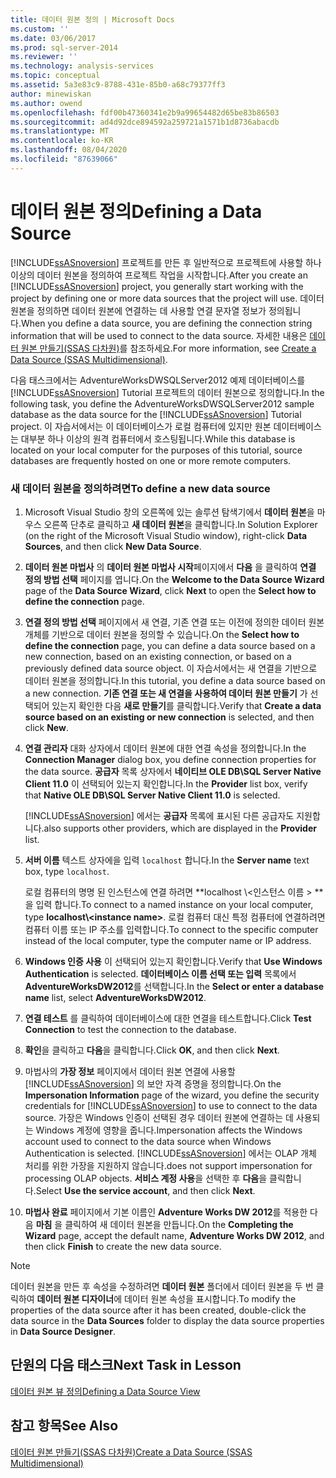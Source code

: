 ```yaml
---
title: 데이터 원본 정의 | Microsoft Docs
ms.custom: ''
ms.date: 03/06/2017
ms.prod: sql-server-2014
ms.reviewer: ''
ms.technology: analysis-services
ms.topic: conceptual
ms.assetid: 5a3e83c9-8788-431e-85b0-a68c79377ff3
author: minewiskan
ms.author: owend
ms.openlocfilehash: fdf00b47360341e2b9a99654482d65be83b86503
ms.sourcegitcommit: ad4d92dce894592a259721a1571b1d8736abacdb
ms.translationtype: MT
ms.contentlocale: ko-KR
ms.lasthandoff: 08/04/2020
ms.locfileid: "87639066"
---
```

# <a name="defining-a-data-source"></a><span data-ttu-id="2d76c-102">데이터 원본 정의</span><span class="sxs-lookup"><span data-stu-id="2d76c-102">Defining a Data Source</span></span>
  <span data-ttu-id="2d76c-103">[!INCLUDE[ssASnoversion](../includes/ssasnoversion-md.md)] 프로젝트를 만든 후 일반적으로 프로젝트에 사용할 하나 이상의 데이터 원본을 정의하여 프로젝트 작업을 시작합니다.</span><span class="sxs-lookup"><span data-stu-id="2d76c-103">After you create an [!INCLUDE[ssASnoversion](../includes/ssasnoversion-md.md)] project, you generally start working with the project by defining one or more data sources that the project will use.</span></span> <span data-ttu-id="2d76c-104">데이터 원본을 정의하면 데이터 원본에 연결하는 데 사용할 연결 문자열 정보가 정의됩니다.</span><span class="sxs-lookup"><span data-stu-id="2d76c-104">When you define a data source, you are defining the connection string information that will be used to connect to the data source.</span></span> <span data-ttu-id="2d76c-105">자세한 내용은 [데이터 원본 만들기&#40;SSAS 다차원&#41;](multidimensional-models/create-a-data-source-ssas-multidimensional.md)를 참조하세요.</span><span class="sxs-lookup"><span data-stu-id="2d76c-105">For more information, see [Create a Data Source &#40;SSAS Multidimensional&#41;](multidimensional-models/create-a-data-source-ssas-multidimensional.md).</span></span>  
  
 <span data-ttu-id="2d76c-106">다음 태스크에서는 AdventureWorksDWSQLServer2012 예제 데이터베이스를 [!INCLUDE[ssASnoversion](../includes/ssasnoversion-md.md)] Tutorial 프로젝트의 데이터 원본으로 정의합니다.</span><span class="sxs-lookup"><span data-stu-id="2d76c-106">In the following task, you define the AdventureWorksDWSQLServer2012 sample database as the data source for the [!INCLUDE[ssASnoversion](../includes/ssasnoversion-md.md)] Tutorial project.</span></span> <span data-ttu-id="2d76c-107">이 자습서에서는 이 데이터베이스가 로컬 컴퓨터에 있지만 원본 데이터베이스는 대부분 하나 이상의 원격 컴퓨터에서 호스팅됩니다.</span><span class="sxs-lookup"><span data-stu-id="2d76c-107">While this database is located on your local computer for the purposes of this tutorial, source databases are frequently hosted on one or more remote computers.</span></span>  
  
### <a name="to-define-a-new-data-source"></a><span data-ttu-id="2d76c-108">새 데이터 원본을 정의하려면</span><span class="sxs-lookup"><span data-stu-id="2d76c-108">To define a new data source</span></span>  
  
1.  <span data-ttu-id="2d76c-109">Microsoft Visual Studio 창의 오른쪽에 있는 솔루션 탐색기에서 **데이터 원본**을 마우스 오른쪽 단추로 클릭하고 **새 데이터 원본**을 클릭합니다.</span><span class="sxs-lookup"><span data-stu-id="2d76c-109">In Solution Explorer (on the right of the Microsoft Visual Studio window), right-click **Data Sources**, and then click **New Data Source**.</span></span>  
  
2.  <span data-ttu-id="2d76c-110">**데이터 원본 마법사** 의 **데이터 원본 마법사 시작**페이지에서 **다음** 을 클릭하여 **연결 정의 방법 선택** 페이지를 엽니다.</span><span class="sxs-lookup"><span data-stu-id="2d76c-110">On the **Welcome to the Data Source Wizard** page of the **Data Source Wizard**, click **Next** to open the **Select how to define the connection** page.</span></span>  
  
3.  <span data-ttu-id="2d76c-111">**연결 정의 방법 선택** 페이지에서 새 연결, 기존 연결 또는 이전에 정의한 데이터 원본 개체를 기반으로 데이터 원본을 정의할 수 있습니다.</span><span class="sxs-lookup"><span data-stu-id="2d76c-111">On the **Select how to define the connection** page, you can define a data source based on a new connection, based on an existing connection, or based on a previously defined data source object.</span></span> <span data-ttu-id="2d76c-112">이 자습서에서는 새 연결을 기반으로 데이터 원본을 정의합니다.</span><span class="sxs-lookup"><span data-stu-id="2d76c-112">In this tutorial, you define a data source based on a new connection.</span></span> <span data-ttu-id="2d76c-113">**기존 연결 또는 새 연결을 사용하여 데이터 원본 만들기** 가 선택되어 있는지 확인한 다음 **새로 만들기**를 클릭합니다.</span><span class="sxs-lookup"><span data-stu-id="2d76c-113">Verify that **Create a data source based on an existing or new connection** is selected, and then click **New**.</span></span>  
  
4.  <span data-ttu-id="2d76c-114">**연결 관리자** 대화 상자에서 데이터 원본에 대한 연결 속성을 정의합니다.</span><span class="sxs-lookup"><span data-stu-id="2d76c-114">In the **Connection Manager** dialog box, you define connection properties for the data source.</span></span> <span data-ttu-id="2d76c-115">**공급자** 목록 상자에서 **네이티브 OLE DB\SQL Server Native Client 11.0** 이 선택되어 있는지 확인합니다.</span><span class="sxs-lookup"><span data-stu-id="2d76c-115">In the **Provider** list box, verify that **Native OLE DB\SQL Server Native Client 11.0** is selected.</span></span>  
  
     [!INCLUDE[ssASnoversion](../includes/ssasnoversion-md.md)] <span data-ttu-id="2d76c-116">에서는 **공급자** 목록에 표시된 다른 공급자도 지원합니다.</span><span class="sxs-lookup"><span data-stu-id="2d76c-116">also supports other providers, which are displayed in the **Provider** list.</span></span>  
  
5.  <span data-ttu-id="2d76c-117">**서버 이름** 텍스트 상자에을 입력 `localhost` 합니다.</span><span class="sxs-lookup"><span data-stu-id="2d76c-117">In the **Server name** text box, type `localhost`.</span></span>  
  
     <span data-ttu-id="2d76c-118">로컬 컴퓨터의 명명 된 인스턴스에 연결 하려면 \*\*localhost \\<인스턴스 이름 \> \*\*을 입력 합니다.</span><span class="sxs-lookup"><span data-stu-id="2d76c-118">To connect to a named instance on your local computer, type **localhost\\<instance name\>**.</span></span> <span data-ttu-id="2d76c-119">로컬 컴퓨터 대신 특정 컴퓨터에 연결하려면 컴퓨터 이름 또는 IP 주소를 입력합니다.</span><span class="sxs-lookup"><span data-stu-id="2d76c-119">To connect to the specific computer instead of the local computer, type the computer name or IP address.</span></span>  
  
6.  <span data-ttu-id="2d76c-120">**Windows 인증 사용** 이 선택되어 있는지 확인합니다.</span><span class="sxs-lookup"><span data-stu-id="2d76c-120">Verify that **Use Windows Authentication** is selected.</span></span> <span data-ttu-id="2d76c-121">**데이터베이스 이름 선택 또는 입력** 목록에서 **AdventureWorksDW2012**를 선택합니다.</span><span class="sxs-lookup"><span data-stu-id="2d76c-121">In the **Select or enter a database name** list, select **AdventureWorksDW2012**.</span></span>  
  
7.  <span data-ttu-id="2d76c-122">**연결 테스트** 를 클릭하여 데이터베이스에 대한 연결을 테스트합니다.</span><span class="sxs-lookup"><span data-stu-id="2d76c-122">Click **Test Connection** to test the connection to the database.</span></span>  
  
8.  <span data-ttu-id="2d76c-123">**확인**을 클릭하고 **다음**을 클릭합니다.</span><span class="sxs-lookup"><span data-stu-id="2d76c-123">Click **OK**, and then click **Next**.</span></span>  
  
9. <span data-ttu-id="2d76c-124">마법사의 **가장 정보** 페이지에서 데이터 원본 연결에 사용할 [!INCLUDE[ssASnoversion](../includes/ssasnoversion-md.md)] 의 보안 자격 증명을 정의합니다.</span><span class="sxs-lookup"><span data-stu-id="2d76c-124">On the **Impersonation Information** page of the wizard, you define the security credentials for [!INCLUDE[ssASnoversion](../includes/ssasnoversion-md.md)] to use to connect to the data source.</span></span> <span data-ttu-id="2d76c-125">가장은 Windows 인증이 선택된 경우 데이터 원본에 연결하는 데 사용되는 Windows 계정에 영향을 줍니다.</span><span class="sxs-lookup"><span data-stu-id="2d76c-125">Impersonation affects the Windows account used to connect to the data source when Windows Authentication is selected.</span></span> [!INCLUDE[ssASnoversion](../includes/ssasnoversion-md.md)] <span data-ttu-id="2d76c-126">에서는 OLAP 개체 처리를 위한 가장을 지원하지 않습니다.</span><span class="sxs-lookup"><span data-stu-id="2d76c-126">does not support impersonation for processing OLAP objects.</span></span> <span data-ttu-id="2d76c-127">**서비스 계정 사용**을 선택한 후 **다음**을 클릭합니다.</span><span class="sxs-lookup"><span data-stu-id="2d76c-127">Select **Use the service account**, and then click **Next**.</span></span>  
  
10. <span data-ttu-id="2d76c-128">**마법사 완료** 페이지에서 기본 이름인 **Adventure Works DW 2012**를 적용한 다음 **마침** 을 클릭하여 새 데이터 원본을 만듭니다.</span><span class="sxs-lookup"><span data-stu-id="2d76c-128">On the **Completing the Wizard** page, accept the default name, **Adventure Works DW 2012**, and then click **Finish** to create the new data source.</span></span>  
  
> [!NOTE]  
>  <span data-ttu-id="2d76c-129">데이터 원본을 만든 후 속성을 수정하려면 **데이터 원본** 폴더에서 데이터 원본을 두 번 클릭하여 **데이터 원본 디자이너**에 데이터 원본 속성을 표시합니다.</span><span class="sxs-lookup"><span data-stu-id="2d76c-129">To modify the properties of the data source after it has been created, double-click the data source in the **Data Sources** folder to display the data source properties in **Data Source Designer**.</span></span>  
  
## <a name="next-task-in-lesson"></a><span data-ttu-id="2d76c-130">단원의 다음 태스크</span><span class="sxs-lookup"><span data-stu-id="2d76c-130">Next Task in Lesson</span></span>  
 [<span data-ttu-id="2d76c-131">데이터 원본 뷰 정의</span><span class="sxs-lookup"><span data-stu-id="2d76c-131">Defining a Data Source View</span></span>](lesson-1-3-defining-a-data-source-view.md)  
  
## <a name="see-also"></a><span data-ttu-id="2d76c-132">참고 항목</span><span class="sxs-lookup"><span data-stu-id="2d76c-132">See Also</span></span>  
 [<span data-ttu-id="2d76c-133">데이터 원본 만들기&#40;SSAS 다차원&#41;</span><span class="sxs-lookup"><span data-stu-id="2d76c-133">Create a Data Source &#40;SSAS Multidimensional&#41;</span></span>](multidimensional-models/create-a-data-source-ssas-multidimensional.md)  
  
  
